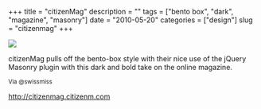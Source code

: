 +++
title = "citizenMag"
description = ""
tags = ["bento box", "dark", "magazine", "masonry"]
date = "2010-05-20"
categories = ["design"]
slug = "citizenmag"
+++


 

  <div id="screens-thumbs" class="clearfix">
    <div class="txt-center" id="design-submission"><a href="http://citizenmag.citizenm.com/"><img id='bluga-thumbnail-2384' class='bluga-thumbnail large' src='http://media.konigi.com/bluga/
wt4bf5b265b6b1d_large.jpg'/></a></div>  
  </div>   
<p>citizenMag pulls off the bento-box style with their nice use of the jQuery Masonry plugin with this dark and bold take on the online magazine.</p>

<p><small>Via @swissmiss</small></p>

<p><a href="http://citizenmag.citizenm.com/">http://citizenmag.citizenm.com</a></p>




